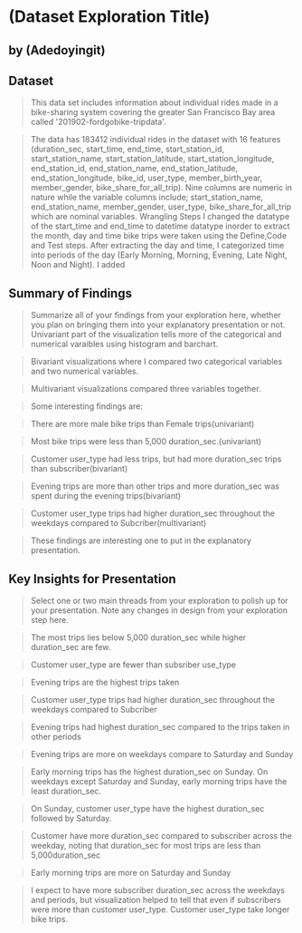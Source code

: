 # (Dataset Exploration Title)
## by (Adedoyingit)


## Dataset

> This data set includes information about individual rides made in a bike-sharing system covering the greater San Francisco Bay area called '201902-fordgobike-tripdata'.

>The data has 183412 individual rides in the dataset with 16 features (duration_sec, start_time, end_time, start_station_id, start_station_name, start_station_latitude, start_station_longitude, end_station_id, end_station_name, end_station_latitude, end_station_longitude, bike_id, user_type, member_birth_year, member_gender, bike_share_for_all_trip). Nine columns are numeric in nature while the variable columns include; start_station_name, end_station_name, member_gender, user_type, bike_share_for_all_trip which are nominal variables.
> Wrangling Steps
I changed the datatype of the start_time and end_time to datetime datatype inorder to extract the month, day and time bike trips were taken using the Define,Code and Test steps. 
After extracting the day and time, I categorized time into periods of the day (Early Morning, Morning, Evening, Late Night, Noon and Night).
I added


## Summary of Findings

> Summarize all of your findings from your exploration here, whether you plan on bringing them into your explanatory presentation or not.
>Univariant part of the visualization tells more of the categorical and numerical varaibles using histogram and barchart.

>Bivariant visualizations where I compared two categorical variables and two numerical variables.

> Multivariant visualizations compared three variables together. 

>Some interesting findings are: 

>There are more male bike trips than Female trips(univariant)

>Most bike trips were less than 5,000 duration_sec.(univariant)

>Customer user_type had less trips, but had more duration_sec trips than subscriber(bivariant)

>Evening trips are more than other trips and more duration_sec was spent during the evening trips(bivariant)

>Customer user_type trips had higher duration_sec throughout the weekdays compared to Subcriber(multivariant)

>These findings are interesting one to put in the explanatory presentation. 

## Key Insights for Presentation

> Select one or two main threads from your exploration to polish up for your presentation. Note any changes in design from your exploration step here.

>The most trips lies below 5,000 duration_sec while higher duration_sec are few.

>Customer user_type are fewer than subsriber use_type

>Evening trips are the highest trips taken

>Customer user_type trips had higher duration_sec throughout the weekdays compared to Subcriber

>Evening trips had highest duration_sec compared to the trips taken in other periods

>Evening trips are more on weekdays compare to Saturday and Sunday

>Early morning trips has the highest duration_sec on Sunday. On weekdays except Saturday and Sunday, early morning trips have the least duration_sec.

>On Sunday, customer user_type have the highest duration_sec followed by Saturday.

>Customer have more duration_sec compared to subscriber across the weekday, noting that duration_sec for most trips are less than 5,000duration_sec

>Early morning trips are more on Saturday and Sunday

>I expect to have more subscriber duration_sec across the weekdays and periods, but visualization helped to tell that even if subscribers were more than customer user_type. Customer user_type take longer bike trips.
